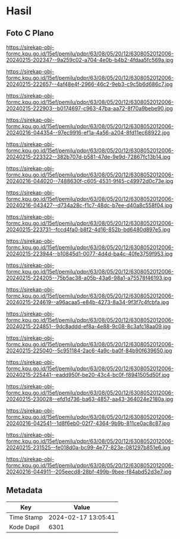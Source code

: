 # Hasil

## Foto C Plano

https://sirekap-obj-formc.kpu.go.id/15ef/pemilu/pdpr/63/08/05/20/12/6308052012006-20240215-202347--9a259c02-a704-4e0b-b4b2-4fdaa5fc569a.jpg

https://sirekap-obj-formc.kpu.go.id/15ef/pemilu/pdpr/63/08/05/20/12/6308052012006-20240215-222657--4af48e4f-2966-46c2-9eb3-c9c5b6d686c7.jpg

https://sirekap-obj-formc.kpu.go.id/15ef/pemilu/pdpr/63/08/05/20/12/6308052012006-20240215-222903--b0174697-c963-47ba-aa72-8f70a9bebe90.jpg

https://sirekap-obj-formc.kpu.go.id/15ef/pemilu/pdpr/63/08/05/20/12/6308052012006-20240216-044354--97ec9916-ef1a-4a56-a204-8fd11ec68922.jpg

https://sirekap-obj-formc.kpu.go.id/15ef/pemilu/pdpr/63/08/05/20/12/6308052012006-20240215-223322--382b707d-b581-47de-9e9d-72867fc13b14.jpg

https://sirekap-obj-formc.kpu.go.id/15ef/pemilu/pdpr/63/08/05/20/12/6308052012006-20240216-044020--7488630f-c605-4531-9f45-c49972d0c73e.jpg

https://sirekap-obj-formc.kpu.go.id/15ef/pemilu/pdpr/63/08/05/20/12/6308052012006-20240216-043427--d734a28c-f1c7-48dc-b7ee-d40a8c558f04.jpg

https://sirekap-obj-formc.kpu.go.id/15ef/pemilu/pdpr/63/08/05/20/12/6308052012006-20240215-223731--fccd4fa0-b8f2-4d16-852b-bd6480d897e5.jpg

https://sirekap-obj-formc.kpu.go.id/15ef/pemilu/pdpr/63/08/05/20/12/6308052012006-20240215-223944--b10845d1-0077-4d4d-ba4c-40fe3759f953.jpg

https://sirekap-obj-formc.kpu.go.id/15ef/pemilu/pdpr/63/08/05/20/12/6308052012006-20240215-224205--75b5ac38-a05b-43a6-98a1-a75578f46193.jpg

https://sirekap-obj-formc.kpu.go.id/15ef/pemilu/pdpr/63/08/05/20/12/6308052012006-20240215-224619--a96acaa5-e84b-4273-8a34-9f3f7c4fcbfa.jpg

https://sirekap-obj-formc.kpu.go.id/15ef/pemilu/pdpr/63/08/05/20/12/6308052012006-20240215-224851--9dc8addd-ef8a-4e88-9c08-8c3afc18aa09.jpg

https://sirekap-obj-formc.kpu.go.id/15ef/pemilu/pdpr/63/08/05/20/12/6308052012006-20240215-225040--5c951184-2ac6-4a9c-ba0f-84b90f639650.jpg

https://sirekap-obj-formc.kpu.go.id/15ef/pemilu/pdpr/63/08/05/20/12/6308052012006-20240215-225441--eadd950f-be20-43c4-bc0f-f8941505d50f.jpg

https://sirekap-obj-formc.kpu.go.id/15ef/pemilu/pdpr/63/08/05/20/12/6308052012006-20240215-230028--efd1d736-ba63-4857-aa43-364024e2180a.jpg

https://sirekap-obj-formc.kpu.go.id/15ef/pemilu/pdpr/63/08/05/20/12/6308052012006-20240216-042541--1d8f6eb0-02f7-4364-9b9b-811ce0ac8c87.jpg

https://sirekap-obj-formc.kpu.go.id/15ef/pemilu/pdpr/63/08/05/20/12/6308052012006-20240215-231525--fe018d0a-bc99-4e77-823e-081297b851e6.jpg

https://sirekap-obj-formc.kpu.go.id/15ef/pemilu/pdpr/63/08/05/20/12/6308052012006-20240216-044911--205eecd8-28bf-499b-9bee-f84abd52d3e7.jpg


## Metadata

| Key        | Value               |
| ---------- | ------------------- |
| Time Stamp | 2024-02-17 13:05:41 |
| Kode Dapil | 6301                |



